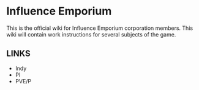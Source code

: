 # Influence Emporium
This is the official wiki for Influence Emporium corporation members.
This wiki will contain work instructions for several subjects of the game.

## LINKS
* Indy
* PI
* PVE/P
